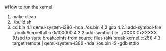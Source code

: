 #How to run the kernel

1. make clean
2. ./build.sh
3. cd bin
4.1 qemu-system-i386 -hda ./os.bin
4.2 gdb
4.2.1 add-symbol-file ../build/kernelfull.o 0x100000
4.2.2 add-symbol-file ../XXXX 0xXXXXX (Used to state breakpoints from source files (aka break kernel.c:25))
4.3 target remote | qemu-system-i386 -hda ./os.bin -S -gdb stdio